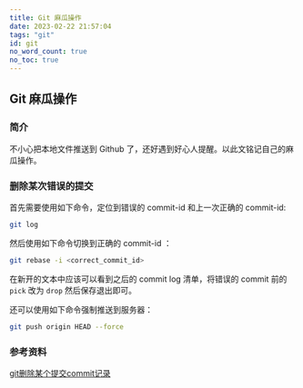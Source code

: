```yaml
---
title: Git 麻瓜操作
date: 2023-02-22 21:57:04
tags: "git"
id: git
no_word_count: true
no_toc: true
---
```


## Git 麻瓜操作

### 简介

不小心把本地文件推送到 Github 了，还好遇到好心人提醒。以此文铭记自己的麻瓜操作。

### 删除某次错误的提交

首先需要使用如下命令，定位到错误的 commit-id 和上一次正确的 commit-id:

```bash
git log
```

然后使用如下命令切换到正确的 commit-id ：

```bash
git rebase -i <correct_commit_id>
```

在新开的文本中应该可以看到之后的 commit log 清单，将错误的 commit 前的 `pick` 改为 `drop` 然后保存退出即可。

还可以使用如下命令强制推送到服务器：

```bash
git push origin HEAD --force
```

### 参考资料

[git删除某个提交commit记录](https://juejin.cn/post/6981769872338321416)
